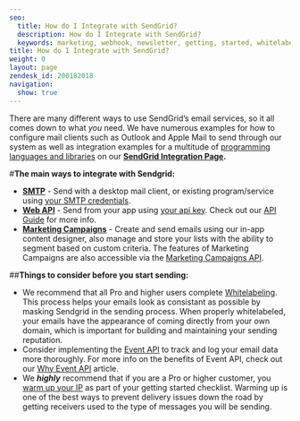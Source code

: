 ```yaml
---
seo:
  title: How do I Integrate with SendGrid?
  description: How do I Integrate with SendGrid?
  keywords: marketing, webhook, newsletter, getting, started, whitelabel, getting_started, email, api, integration, smtp, what, warm
title: How do I Integrate with SendGrid?
weight: 0
layout: page
zendesk_id: 200182018
navigation:
  show: true
---
```


There are many different ways to use SendGrid’s email services, so it all comes down to what _you_ need. We have numerous examples for how to configure mail clients such as Outlook and Apple Mail to send through our system as well as integration examples for a multitude of [programming languages and libraries](https://sendgrid.com/docs/Integrate/libraries.html) on our  **[SendGrid Integration Page](http://sendgrid.com/docs/Integrate/index.html).**

#**The main ways to integrate with Sendgrid:**

- **[SMTP]({{root_url}}/Classroom/Basics/Email_Infrastructure/what_is_smtp.html)** - Send with a desktop mail client, or existing program/service using [your SMTP credentials]({{root_url}}/Classroom/Basics/Email_Infrastructure/recommended_smtp_settings.html).
- **[Web API](https://sendgrid.com/docs/API_Reference/Web_API/index.html)** - Send from your app using  [your api key]({{root_url}}/Classroom/Basics/API/what_is_my_api_key.html). Check out our [API Guide](http://go.sendgrid.com/rs/sendgrid/images/SendGrid_API_Guide-101.pdf) for more info.
- **[Marketing Campaigns](https://sendgrid.com/docs/User_Guide/Marketing_Campaigns/index.html)** - Create and send emails using our in-app content designer, also manage and store your lists with the ability to segment based on custom criteria. The features of Marketing Campaigns are also accessible via the [Marketing Campaigns API](https://sendgrid.com/docs/API_Reference/Web_API_v3/Marketing_Campaigns/campaigns.html).



##**Things to consider before you start sending:**

- We recommend that all Pro and higher users complete [Whitelabeling]({{root_url}}/Classroom/Deliver/Delivery_Introduction/all_you_need_to_know_about_whitelabeling.html). This process helps your emails look as consistant as possible by masking Sendgrid in the sending process. When properly whitelabeled, your emails have the appearance of coming directly from your own domain, which is important for building and maintaining your sending reputation.
- Consider implementing the [Event API](http://sendgrid.com/docs/API_Reference/Webhooks/event.html) to track and log your email data more thoroughly. For more info on the benefits of Event API, check out our [Why Event API]({{root_url}}/Classroom/Basics/API/why_event_api.html) article.
- We _**highly**_ recommend that if you are a Pro or higher customer, you [warm up your IP](https://sendgrid.com/docs/User_Guide/warming_up.html) as part of your getting started checklist. Warming up is one of the best ways to prevent delivery issues down the road by getting receivers used to the type of messages you will be sending. 
